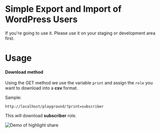 Simple Export and Import of WordPress Users
==========

If you're going to use it. Please use it on your staging or development area first.

Usage
==========

<h4>Download method</h4>

Using the GET method we use the variable `print` and assign the `role` you want to 
download into a **csv** format.

Sample:

```http://localhost/playground/?print=subscriber```

This will download **subscriber** role.

<img src="assets/images/Screenshot_1.png" alt="Demo of highlight share" />